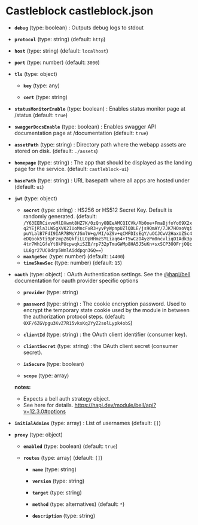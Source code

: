 # Castleblock castleblock.json

- **`debug`** (type: boolean) : Outputs debug logs to stdout

- **`protocol`** (type: string)
  (default: `http`)
- **`host`** (type: string)
  (default: `localhost`)
- **`port`** (type: number)
  (default: `3000`)
- **`tls`** (type: object)

  - **`key`** (type: any)

  - **`cert`** (type: string)

- **`statusMonitorEnable`** (type: boolean) : Enables status monitor page at /status
  (default: `true`)
- **`swaggerDocsEnable`** (type: boolean) : Enables swagger API documentation page at /documentation
  (default: `true`)
- **`assetPath`** (type: string) : Directory path where the webapp assets are stored on disk.
  (default: `./assets`)
- **`homepage`** (type: string) : The app that should be displayed as the landing page for the service.
  (default: `castleblock-ui`)
- **`basePath`** (type: string) : URL basepath where all apps are hosted under
  (default: `ui`)
- **`jwt`** (type: object)

  - **`secret`** (type: string) : HS256 or HS512 Secret Key. Default is randomly generated.
    (default: `/Y63EERCixvoMlDXwmt8HZ7K/0zQnyOBEeAMCQICVk/Rb0oe+FmaBjfoYo69X2xq2YEjRla3LWSgXVK2IUoMncFxR3+yvPyWpnpUZlQDLE/js9QmAY/7JK7HOaoVqipuYLalB7FdI9IAR7BMsYJSmlW+g/MI/oZ9v+qCMFDIsEgY/uOCJCwV2HaxUZ5c4eDQook5ti9pFzmpZ6QkfiLLOpHHmzSYLiaq64+T5wCzO4yzPm0ncvliqO1Adk3p4tr7Wh1GfeYt8kPUcpwqkiSZB/rp732pTmuGWMp8HA5J5uKn+sxSCP3OOFrjOQcLL6gr27UC0drp5WmlAiddpqn3GQ==`)
  - **`maxAgeSec`** (type: number)
    (default: `14400`)
  - **`timeSkewSec`** (type: number)
    (default: `15`)

- **`oauth`** (type: object) : OAuth Authentication settings. See the [@hapi/bell](https://hapi.dev/module/bell/api?v=12.3.0#options) documentation for oauth provider specific options

  - **`provider`** (type: string)

  - **`password`** (type: string) : The cookie encryption password. Used to encrypt the temporary state cookie used by the module in between the authorization protocol steps.
    (default: `0XF/6ZGVpgu3KvZ7R15vksKq2YyZ2solLypk4obS`)
  - **`clientId`** (type: string) : the OAuth client identifier (consumer key).

  - **`clientSecret`** (type: string) : the OAuth client secret (consumer secret).

  - **`isSecure`** (type: boolean)

  - **`scope`** (type: array)

  **notes:**

  - Expects a bell auth strategy object.
  - See here for details. https://hapi.dev/module/bell/api?v=12.3.0#options

- **`initialAdmins`** (type: array) : List of usernames
  (default: `[]`)

- **`proxy`** (type: object)

  - **`enabled`** (type: boolean)
    (default: `true`)
  - **`routes`** (type: array)
    (default: `[]`)

    - **`name`** (type: string)

    - **`version`** (type: string)

    - **`target`** (type: string)

    - **`method`** (type: alternatives)
      (default: `*`)
    - **`description`** (type: string)
